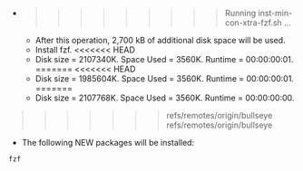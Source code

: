 * >>>>>>>>> Running inst-min-con-xtra-fzf.sh ...
  * After this operation, 2,700 kB of additional disk space will be used.
  * Install fzf.
<<<<<<< HEAD
  * Disk size = 2107340K. Space Used = 3560K. Runtime = 00:00:00:01.
=======
<<<<<<< HEAD
  * Disk size = 1985604K. Space Used = 3560K. Runtime = 00:00:00:01.
=======
  * Disk size = 2107768K. Space Used = 3560K. Runtime = 00:00:00:00.
>>>>>>> refs/remotes/origin/bullseye
>>>>>>> refs/remotes/origin/bullseye
  * The following NEW packages will be installed:
  ```bash
fzf
  ```

